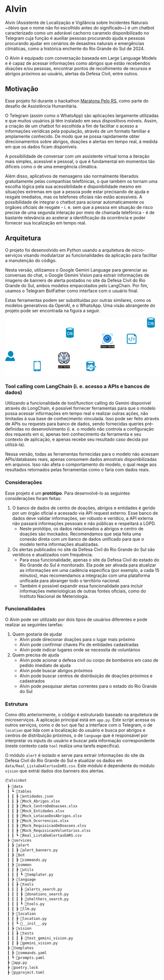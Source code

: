 # Alvin

Alvin (Assistente de Localização e Vigilância sobre Incidentes Naturais ~óbivo que o nome não foi escolhido antes do significado~) é um chatbot caracterizado como um adorável cachorro caramelo disponibilizado no Telegram cuja função é auxiliar pessoas procurando ajuda e pessoas procurando ajudar em cenários de desastres naturais e emergências climáticas, como a histórica enchente do Rio Grande do Sul de 2024.

O Alvin é equipado com conversação baseada em Large Language Models e é capaz de acessar informações como abrigos que estão recebendos doações e/ou pessoas, encontrar pontos de recolhimento de recursos e abrigos próximos ao usuário, alertas da Defesa Civil, entre outros.

## Motivação
Esse projeto foi durante o hackathon [Maratona Pelo RS](https://github.com/TechPeloRS/maratona-pelo-rs), como parte do desafio de Assistência Humanitária.

O Telegram (assim como o WhatsApp) são aplicações largamente utilizadas e que muitos usuários já têm instalado em seus dispositivos móveis. Assim, a criação de um chatbot foi escolhida a fim de facilitar o acesso a informações verídicas pela população, através de um formato familiar e amplamente conhecido. De modo que se possa rapidamente obter direcionamentos sobre abrigos, doações e alertas em tempo real, à medida em que os dados ficam disponíveis.

A possibilidade de conversar com um assistente virtual torna a iteração mais simples, acessível e pessoal, o que é fundamental em momentos tão difíceis como o de uma emergência climática.

Além disso, aplicativos de mensagens são normalmente liberados gratuitamente pelas companhias telefônicas, o que também os tornam uma escolha lógica pela sua acessibilidade e disponibilidade mesmo em situações extremas em que a pessoa pode estar precisando de ajuda e resgate imediatos, mas os telefones oficiais não estão acessíveis. A possibilidade de integrar o chatbot para acionar automaticamente os órgãoes oficiais de resgate - i. e. sem que a pessoa em situação de risco precise de uma segunda interação por meio de chamada telefônica - é de bastante relevância ao acelerar a identificação da ocorrência e poder fornecer sua localização em tempo real.

## Arquitetura
O projeto foi desenvolvido em Python usando a arquitetura de micro-serviços visando modularizar as funcionalidades da aplicação para facilitar a manutenção do código.

Nesta versão, utilizamos o Google Gemini Language para gerenciar as conversas do chat, o Google Gemini Vision para extrair informações de imagens de banners de alerta postados no site da Defesa Civil do Rio Grande do Sul, ambos modelos empacotados pelo LangChain. Por fim, usamos o Telegram BotFather como interface com o usuário final.

Estas ferramentas podem ser substituídas por outras similares, como os modelos generativos da OpenAI, e o WhatsApp. Uma visão abrangente do projeto pode ser encontrada na figura a seguir.

![alt text](alvinbot/data/images/diagrama-uso.png)

### Tool calling com LangChain (i. e. acesso a APIs e bancos de dados)
Utilizando a funcionalidade de tool/function calling do Gemini disponível através do LongChain, é possível fornecer ferramentas para que o modelo possa acessar informações em tempo real e realizar outras ações, não limitadas à sua base de conhecimento vinculada. Isso pode ser feito através de APIs ou requests para banco de dados, sendo fornecidas queries pré-definidas no desenvolvimento (i. e. o modelo não controla a configuração dos requests em si, apenas tem conhecimento da ferramenta e seu contexto de aplicação, e apenas recebe seu resultado caso decida por utilizá-la).

Nessa versão, todas as ferramentas fornecidas para o modelo não acessam APIs/databases reais, apenas consomem dados amostrais disponibilizadas em arquivos. Isso não afeta o comportamento do modelo, o qual reage aos resultados retornados pelas ferramentas como o faria com dados reais.

### Considerações

Esse projeto é um **protótipo**. Para desenvolvê-lo as seguintes considerações foram feitas:

1. O banco de dados de centro de doações, abrigos e entidades é gerido por um órgão oficial e acessado via API request externo. Esse banco de dados deve validar informações, ser robusto e verídico, a API externa não passará informações pessoais e não públicas e respeitará a LGPD.
    - Neste protótipo, os dados relacionados a abrigos e centro de doações são mockados. Recomendamos que seja feita uma conexão direta com um banco de dados unificado para que o modelo tenha informações atualizadas.
2. Os alertas publicados no site da Defesa Civil do Rio Grande do Sul são verídicos e atualizados com frequência.
    - Para essa funcionalidade, apenas o site da Defesa Civil do estado do Rio Grande do Sul é monitorado. Ela pode ser ativada para atualizar as informações em uma cadência específica (por exemplo, a cada 15 minutos), mas recomendamos a integração com uma plataforma unificada para abranger todo o território nacional.
    - Também é possível expandir essa funcionalidade para incluir informações meteriológicas de outras fontes oficiais, como do Instituto Nacional de Meteriologia.

### Funcionalidades

O Alvin pode ser utilizado por dois tipos de usuários diferentes e pode realizar as seguintes tarefas:

1. Quem gostaria de ajudar
    - Alvin pode direcionar doações para o lugar mais próximo
    - Alvin pode confirmar chaves Pix de entidades cadastradas
    - Alvin pode indicar lugares onde se necessita de voluntários
2. Quem precisa de ajuda
    - Alvin pode acionar a defesa civil ou corpo de bombeiros em caso de pedido imediato de ajuda
    - Alvin pode buscar abrigos próximos
    - Alvin pode buscar centros de distribuição de doações próximos e cadastrados
    - Alvin pode pesquisar alertas correntes para o estado do Rio Grande do Sul

### Estrutura

Como dito anteriormente, o código é estruturado baseado na arquitetura de microserviços. A aplicação principal está em `app.py`. Este script acessa os outros serviços, como o de `bot` que faz a interface com o Telegram, o de `location` que lida com a localização do usuário e busca por abrigos e centros de distribuição próximos, o de `language` que é responsável por interpretar os inputs do usuário e buscar pela informação correspondente (neste contexto cada `tool` realiza uma tarefa específica).

O módulo `alert` é isolado e serve para extrair informações do site da Defesa Civil do Rio Grande do Sul e atualizar os dados em `data/Real_ListaDeAlertasEmRS.csv`. Este módulo é dependente do módulo `vision` que extrái dados dos banners dos alertas.

```
📦alvinbot
 ┣ 📂data
 ┃ ┗ 📂tables
 ┃ ┃ ┣ 📜entidades.json
 ┃ ┃ ┣ 📜Mock_Abrigos.xlsx
 ┃ ┃ ┣ 📜Mock_CentroDeDoacoes.xlsx
 ┃ ┃ ┣ 📜Mock_Entidades.xlsx
 ┃ ┃ ┣ 📜Mock_LotacaoDosAbrigos.xlsx
 ┃ ┃ ┣ 📜Mock_Ocorrencias.xlsx
 ┃ ┃ ┣ 📜Mock_RequisicaoDeDoacoes.xlsx
 ┃ ┃ ┣ 📜Mock_RequisicaoVoluntarios.xlsx
 ┃ ┃ ┗ 📜Real_ListaDeAlertasEmRS.csv
 ┣ 📂services
 ┃ ┣ 📂alert
 ┃ ┃ ┣ 📜alert_banners.py
 ┃ ┣ 📂bot
 ┃ ┃ ┣ 📜commands.py
 ┃ ┣ 📂common
 ┃ ┃ ┣ 📂utils
 ┃ ┃ ┃ ┗ 📜templater.py
 ┃ ┣ 📂language
 ┃ ┃ ┣ 📂tools
 ┃ ┃ ┃ ┣ 📜alerts_search.py
 ┃ ┃ ┃ ┣ 📜donations_search.py
 ┃ ┃ ┃ ┣ 📜shelthers_search.py
 ┃ ┃ ┃ ┗ 📜tools.py
 ┃ ┃ ┣ 📜llm.py
 ┃ ┣ 📂location
 ┃ ┃ ┣ 📜location.py
 ┃ ┃ ┗ 📜__init__.py
 ┃ ┣ 📂vision
 ┃ ┃ ┣ 📂tests
 ┃ ┃ ┃ ┣ 📜test_gemini_vision.py
 ┃ ┃ ┣ 📜gemini_vision.py
 ┣ 📂templates
 ┃ ┣ 📜commands.yaml
 ┃ ┗ 📜prompts.yaml
 ┣ 📜app.py
 ┣ 📜poetry.lock
 ┣ 📜pyproject.toml
```